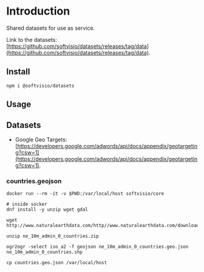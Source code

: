 # Introduction

Shared datasets for use as service.

Link to the datasets: [https://github.com/softvisio/datasets/releases/tag/data](https://github.com/softvisio/datasets/releases/tag/data).

## Install

```shell
npm i @softvisio/datasets
```

## Usage

<!-- Tell about how to use the project, give code examples -->

## Datasets

-   Google Geo Targets: [https://developers.google.com/adwords/api/docs/appendix/geotargeting?csw=1](https://developers.google.com/adwords/api/docs/appendix/geotargeting?csw=1).

### countries.geojson

```shell
docker run --rm -it -v $PWD:/var/local/host softvisio/core

# inside socker
dnf install -y unzip wget gdal

wget http://www.naturalearthdata.com/http//www.naturalearthdata.com/download/10m/cultural/ne_10m_admin_0_countries.zip

unzip ne_10m_admin_0_countries.zip

ogr2ogr -select iso_a2 -f geojson ne_10m_admin_0_countries.geo.json ne_10m_admin_0_countries.shp

cp countries.geo.json /var/local/host
```
